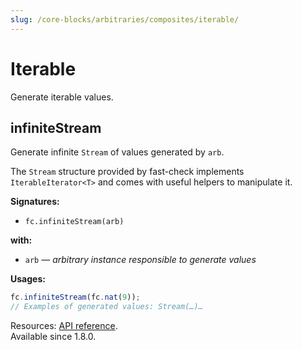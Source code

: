 ```yaml
---
slug: /core-blocks/arbitraries/composites/iterable/
---
```


# Iterable

Generate iterable values.

## infiniteStream

Generate infinite `Stream` of values generated by `arb`.

The `Stream` structure provided by fast-check implements `IterableIterator<T>` and comes with useful helpers to manipulate it.

**Signatures:**

- `fc.infiniteStream(arb)`

**with:**

- `arb` — _arbitrary instance responsible to generate values_

**Usages:**

```js
fc.infiniteStream(fc.nat(9));
// Examples of generated values: Stream(…)…
```

Resources: [API reference](https://fast-check.dev/api-reference/functions/infiniteStream.html).  
Available since 1.8.0.
